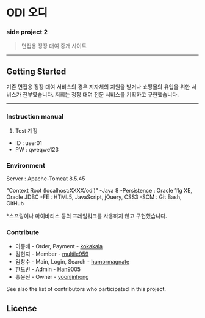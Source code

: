 # ODI 오디

### side project 2
> 면접용 정장 대여 중개 사이트

***

## Getting Started
기존 면접용 정장 대여 서비스의 경우 지자체의 지원을 받거나 쇼핑몰의 유입을 위한 서비스가 전부였습니다. 
저희는 정장 대여 전문 서비스를 기획하고 구현했습니다.

***

### Instruction manual
1. Test 계정
- ID : user01
- PW : qweqwe123

### Environment
Server : Apache-Tomcat 8.5.45

"Context Root (localhost:XXXX/odi)"
-Java 8
-Persistence : Oracle 11g XE, Oracle JDBC
-FE : HTML5, JavaScript, jQuery, CSS3
-SCM : Git Bash, GitHub

*스프링이나 마이바티스 등의 프레임워크를 사용하지 않고 구현했습니다.

### Contribute
* 이종배 - Order, Payment - [kokakala]
* 김현지 - Member - [multile959]
* 임창수 - Main, Login, Search - [humormagnate]
* 한도빈 - Admin - [Han9005]
* 홍윤진 - Owner - [yoonjinhong]

See also the list of contributors who participated in this project.

License
----




[kokakala]: <https://github.com/kokakala>
[multile959]: <https://github.com/multile959>
[humormagnate]: <https://github.com/humormagnate>
[Han9005]: <https://github.com/Han9005>
[yoonjinhong]: <https://github.com/yoonjinhong>

